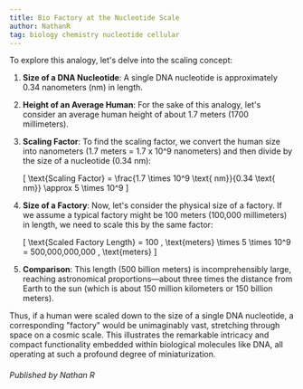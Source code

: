 ```yaml
---
title: Bio Factory at the Nucleotide Scale
author: NathanR
tag: biology chemistry nucleotide cellular
---
```

To explore this analogy, let's delve into the scaling concept:

1. **Size of a DNA Nucleotide**: A single DNA nucleotide is approximately 0.34 nanometers (nm) in length.

2. **Height of an Average Human**: For the sake of this analogy, let's consider an average human height of about 1.7 meters (1700 millimeters).

3. **Scaling Factor**: To find the scaling factor, we convert the human size into nanometers (1.7 meters = 1.7 x 10^9 nanometers) and then divide by the size of a nucleotide (0.34 nm):

   \[
   \text{Scaling Factor} = \frac{1.7 \times 10^9 \text{ nm}}{0.34 \text{ nm}} \approx 5 \times 10^9
   \]

4. **Size of a Factory**: Now, let's consider the physical size of a factory. If we assume a typical factory might be 100 meters (100,000 millimeters) in length, we need to scale this by the same factor:

   \[
   \text{Scaled Factory Length} = 100 \, \text{meters} \times 5 \times 10^9 = 500,000,000,000 \, \text{meters}
   \]

5. **Comparison**: This length (500 billion meters) is incomprehensibly large, reaching astronomical proportions—about three times the distance from Earth to the sun (which is about 150 million kilometers or 150 billion meters).

Thus, if a human were scaled down to the size of a single DNA nucleotide, a corresponding "factory" would be unimaginably vast, stretching through space on a cosmic scale. This illustrates the remarkable intricacy and compact functionality embedded within biological molecules like DNA, all operating at such a profound degree of miniaturization.



###### Published by Nathan R